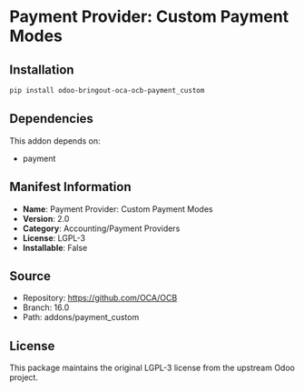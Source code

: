 # Payment Provider: Custom Payment Modes

 

## Installation

```bash
pip install odoo-bringout-oca-ocb-payment_custom
```

## Dependencies

This addon depends on:
- payment

## Manifest Information

- **Name**: Payment Provider: Custom Payment Modes
- **Version**: 2.0
- **Category**: Accounting/Payment Providers
- **License**: LGPL-3
- **Installable**: False

## Source

- Repository: https://github.com/OCA/OCB
- Branch: 16.0
- Path: addons/payment_custom

## License

This package maintains the original LGPL-3 license from the upstream Odoo project.
